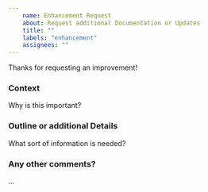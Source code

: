 ```yaml
---
    name: Enhancement Request
    about: Request additional Documentation or Updates
    title: ""
    labels: "enhancement"
    assignees: ""
---
```


Thanks for requesting an improvement!

### Context

Why is this important?

### Outline or additional Details

What sort of information is needed?

### Any other comments?

...
